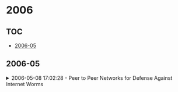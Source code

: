 # 2006

## TOC

- [2006-05](#2006-05)

## 2006-05

<details>

<summary>2006-05-08 17:02:28 - Peer to Peer Networks for Defense Against Internet Worms</summary>

- *Srinivas Shakkottai, R. Srikant*

- `0605034v1` - [abs](http://arxiv.org/abs/0605034v1) - [pdf](http://arxiv.org/pdf/cs/0605034v1)

> Internet worms, which spread in computer networks without human mediation, pose a severe threat to computer systems today. The rate of propagation of worms has been measured to be extremely high and they can infect a large fraction of their potential hosts in a short time. We study two different methods of patch dissemination to combat the spread of worms. We first show that using a fixed number of patch servers performs woefully inadequately against Internet worms. We then show that by exploiting the exponential data dissemination capability of P2P systems, the spread of worms can be halted very effectively. We compare the two methods by using fluid models to compute two quantities of interest: the time taken to effectively combat the progress of the worm and the maximum number of infected hosts. We validate our models using Internet measurements and simulations.

</details>

